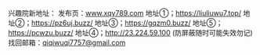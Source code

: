 
兴趣院新地址：
发布页：www.xqy789.com
地址①；https://liuliuwu7.top/
地址②；https://pz6uj.buzz/
地址③；https://gqzm0.buzz/
地址⑤；https://pcwzu.buzz/
地址④；http://23.224.59.100 (防屏蔽随时可能失效勿记)
找回邮箱：qiqiwuqi7757@gmail.com

